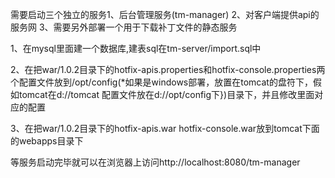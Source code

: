 需要启动三个独立的服务1、后台管理服务(tm-manager) 2、对客户端提供api的服务网 3、需要另外部署一个用于下载补丁文件的静态服务

1、在mysql里面建一个数据库,建表sql在tm-server/import.sql中

2、在把war/1.0.2目录下的hotfix-apis.properties和hotfix-console.properties两个配置文件放到/opt/config(*如果是windows部署，放置在tomcat的盘符下，假如tomcat在d://tomcat  配置文件放在d://opt/config下})目录下，并且修改里面对应的配置

3、在把war/1.0.2目录下的hotfix-apis.war hotfix-console.war放到tomcat下面的webapps目录下

等服务启动完毕就可以在浏览器上访问http://localhost:8080/tm-manager

